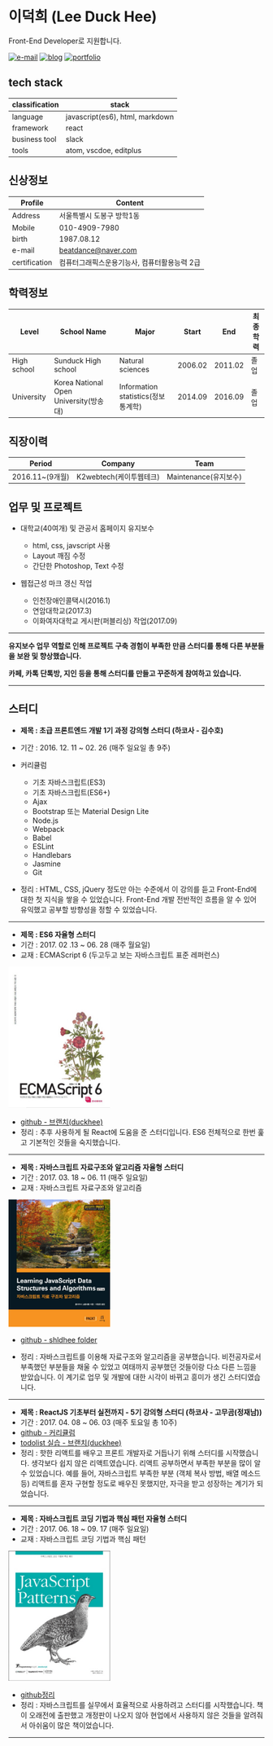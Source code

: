 # 이덕희 (Lee Duck Hee)

Front-End Developer로 지원합니다.

[![e-mail](https://img.shields.io/badge/email-beatdance%40naver.com-blue.svg)](mailto:beatdance@naver.com) [![blog](https://img.shields.io/badge/blog-shldhee.github.io-lightgrey.svg)](http://shldhee.github.io/) [![portfolio](https://img.shields.io/badge/portfolio-bbaki.ivryo.net-brightgreen.svg)](http://bbaki.ivyro.net/bbaki)

## tech stack

classification | stack
--|--
language | javascript(es6), html, markdown
framework  | react
business tool | slack
tools | atom, vscdoe, editplus

## 신상정보

Profile | Content
--|--
Address | 서울특별시 도봉구 방학1동
Mobile  | 010-4909-7980
birth | 1987.08.12
e-mail | beatdance@naver.com
certification | 컴퓨터그래픽스운용기능사, 컴퓨터활용능력 2급

## 학력정보

Level | School Name | Major | Start | End | 최종학력
--|--|--|--|--|--
High school | Sunduck High school | Natural sciences  | 2006.02  | 2011.02  | 졸업
University| Korea National Open University(방송대) | Information statistics(정보통계학)  | 2014.09  | 2016.09  | 졸업

## 직장이력

Period | Company | Team
-|-|-|
2016.11~(9개월)| K2webtech(케이투웹테크)| Maintenance(유지보수)

## 업무 및 프로젝트

* 대학교(40여개) 및 관공서 홈페이지 유지보수
  * html, css, javscript 사용
  * Layout 깨짐 수정
  * 간단한 Photoshop, Text 수정

* 웹접근성 마크 갱신 작업
  * 인천장애인콜택시(2016.1)
  * 연암대학교(2017.3)
  * 이화여자대학교 게시판(퍼블리싱) 작업(2017.09)

---

**유지보수 업무 역할로 인해 프로젝트 구축 경험이 부족한 만큼 스터디를 통해 다른 부분들을 보완 및 향상했습니다.**

**카페, 카톡 단톡방, 지인 등을 통해 스터디를 만들고 꾸준하게 참여하고 있습니다.**

---

## 스터디

* **제목 : 초급 프론트엔드 개발 1기 과정 강의형 스터디 (하코사 - 김수호)**
* 기간 : 2016. 12. 11 ~ 02. 26 (매주 일요일 총 9주)
* 커리큘럼
  - 기초 자바스크립트(ES3)
  - 기초 자바스크립트(ES6+)
  - Ajax
  - Bootstrap 또는 Material Design Lite
  - Node.js
  - Webpack
  - Babel
  - ESLint
  - Handlebars
  - Jasmine
  - Git

* 정리 : HTML, CSS, jQuery 정도만 아는 수준에서 이 강의를 듣고 Front-End에 대한 첫 지식을 쌓을 수 있었습니다. Front-End 개발 전반적인 흐름을 알 수 있어 유익했고 공부할 방향성을 정할 수 있었습니다.

---

* **제목 : ES6 자율형 스터디**
* 기간 : 2017. 02 .13 ~ 06. 28 (매주 월요일)
* 교재 : ECMAScript 6 (두고두고 보는 자바스크립트 표준 레퍼런스)

<img src="./images/es6.jpg" width="200" />

* [github - 브랜치(duckhee)](https://github.com/shldhee/es6-study/tree/duckhee)
* 정리 : 추후 사용하게 될 React에 도움을 준 스터디입니다. ES6 전체적으로 한번 훑고 기본적인 것들을 숙지했습니다.

---

* **제목 : 자바스크립트 자료구조와 알고리즘 자율형 스터디**
* 기간 : 2017. 03. 18 ~ 06. 11 (매주 일요일)
* 교재 : 자바스크립트 자료구조와 알고리즘

<img src="./images/jsa.jpg" width="200" />

* [github - shldhee folder](https://github.com/shldhee/bookStudy2)

* 정리 : 자바스크립트를 이용해 자료구조와 알고리즘을 공부했습니다. 비전공자로서 부족했던 부분들을 채울 수 있었고 여태까지 공부했던 것들이랑 다소 다른 느낌을 받았습니다. 이 계기로 업무 및 개발에 대한 시각이 바뀌고 흥미가 생긴 스터디였습니다.

---

* **제목 : ReactJS 기초부터 실전까지 - 5기 강의형 스터디 (하코사 - 고무곰(정재남))**
* 기간 : 2017. 04. 08 ~ 06. 03 (매주 토요일 총 10주)
* [github - 커리큘럼](https://github.com/shldhee/reactStudy)
* [todolist 실습 - 브랜치(duckhee)](https://github.com/react-study/playground-5)
* 정리 : 핫한 리액트를 배우고 프론트 개발자로 거듭나기 위해 스터디를 시작했습니다. 생각보다 쉽지 않은 리액트였습니다. 리액트 공부하면서 부족한 부분을 많이 알 수 있었습니다. 예를 들어, 자바스크립트 부족한 부분 (객체 복사 방법, 배열 메소드 등) 리액트를 혼자 구현할 정도로 배우진 못했지만, 자극을 받고 성장하는 계기가 되었습니다.

---

* **제목 : 자바스크립트 코딩 기법과 핵심 패턴 자율형 스터디**
* 기간 : 2017. 06. 18 ~ 09. 17 (매주 일요일)
* 교재 : 자바스크립트 코딩 기법과 핵심 패턴

<img src="./images/jsp.jpg" width="200" />

* [github정리](https://github.com/shldhee/javascript-pattern-study)
* 정리 : 자바스크립트를 실무에서 효율적으로 사용하려고 스터디를 시작했습니다. 책이 오래전에 출판했고 개정판이 나오지 않아 현업에서 사용하지 않은 것들을 알려줘서 아쉬움이 많은 책이었습니다.
---
